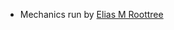 - Mechanics run by [Elias M Roottree](../Individuals/3.%20The%20Free%20Spirits/Miracle%20Jr.md#Elias%20M%20Roottree)